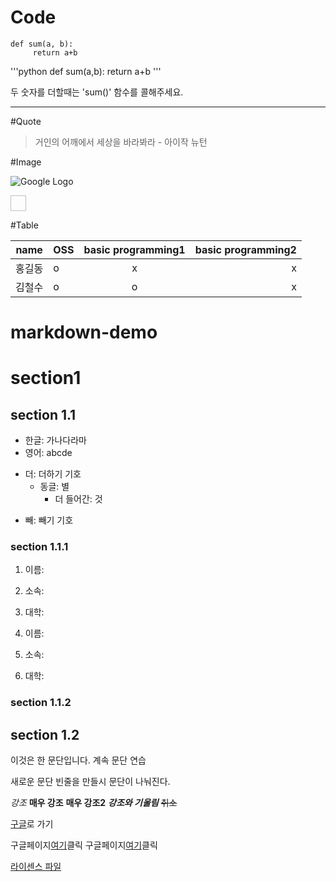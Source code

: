 # Code
    def sum(a, b):
         return a+b
'''python
def sum(a,b):
 return a+b
'''

두 숫자를 더할때는 'sum()' 함수를 콜해주세요.

*****

#Quote
> 거인의 어깨에서
> 세상을 바라봐라 - 아이작 뉴턴 

#Image

![Google Logo](https://www.google.com/images/branding/googlelogo/1x/googlelogo_color_272x92dp.png "Google's Homepage")

<img scr = "https://www.google.com/images/branding/googlelogo/1x/googlelogo_color_272x92dp.png" width = "25" height ="25">

#Table

| name | OSS | basic programming1 | basic programming2|
|------| :---| :-------------:| --------:|
| 홍길동 | o | x | x |
| 김철수 | o | o | x |



# markdown-demo

# section1 

## section 1.1
* 한글: 가나다라마
* 영어: abcde
+ 더: 더하기 기호
  * 동글: 별
    + 더 들어간: 것
- 빼: 빼기 기호

### section 1.1.1
1. 이름:
2. 소속:
3. 대학:

1. 이름:
1. 소속:
1. 대학:

### section 1.1.2

## section 1.2



이것은 한 문단입니다. 
계속 문단
연습

새로운 문단
빈줄을 만들시 문단이 나눠진다.  

*강조*
**매우 강조**
__매우 강조2__
**_강조와 기울림_**
~~취소~~  

[구글](https://www.google.com "구글 홈페이지")로 가기

구글페이지[여기][1]클릭
구글페이지[여기][구글페이지]클릭


[라이센스 파일](./LICENSE)


[1]: https://www.google.com
[구글페이지]: https://www.google.com


